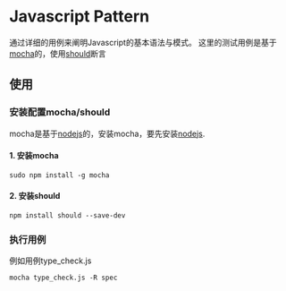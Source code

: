 # Javascript Pattern
通过详细的用例来阐明Javascript的基本语法与模式。
这里的测试用例是基于[mocha](http://mochajs.org/)的，使用[should](https://github.com/visionmedia/should.js)断言
## 使用
### 安装配置mocha/should
mocha是基于[nodejs](http://nodejs.org/)的，安装mocha，要先安装[nodejs](http://nodejs.org/).
#### 1. 安装mocha
```
sudo npm install -g mocha
```
#### 2. 安装should
```
npm install should --save-dev
```
### 执行用例
例如用例type_check.js
```
mocha type_check.js -R spec
```

